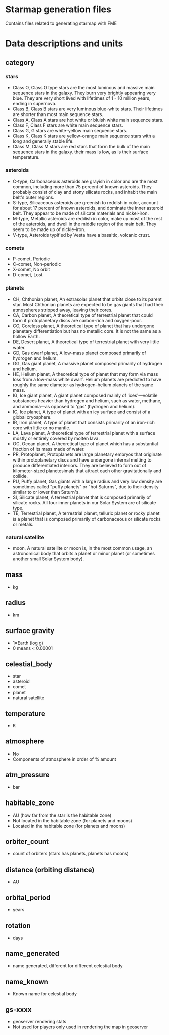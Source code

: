 ﻿# Starmap generation files
Contains files related to generating starmap with FME

# Data descriptions and units

## category

### stars
* Class O, Class O type stars are the most luminous and massive main sequence stars in the galaxy. They burn very brightly appearing very blue. They are very short lived with lifetimes of 1 - 10 million years, ending in supernova. 
* Class B, Class B stars are very luminous blue-white stars. Their lifetimes are shorter than most main sequence stars. 
* Class A, Class A stars are hot white or bluish white main sequence stars.  
* Class F, Class F stars are white main sequence stars.  
* Class G, G stars are white-yellow main sequence stars.
* Class K, Class K stars are yellow-orange main sequence stars with a long and generally stable life.
* Class M, Class M stars are red stars that form the bulk of the main sequence stars in the galaxy. their mass is low, as is their surface temperature.

### asteroids	
* C-type, Carbonaceous asteroids are grayish in color and are the most common, including more than 75 percent of known asteroids. They probably consist of clay and stony silicate rocks, and inhabit the main belt's outer regions.
* S-type, Silicaceous asteroids are greenish to reddish in color, account for about 17 percent of known asteroids, and dominate the inner asteroid belt. They appear to be made of silicate materials and nickel-iron.
* M-type, Metallic asteroids are reddish in color, make up most of the rest of the asteroids, and dwell in the middle region of the main belt. They seem to be made up of nickle-iron.
* V-type, Asteroids typified by Vesta have a basaltic, volcanic crust.

### comets	
* P-comet, Periodic
* C-comet, Non-periodic
* X-comet, No orbit
* D-comet, Lost

### planets	
* CH, Chthonian planet, An extrasolar planet that orbits close to its parent star. Most Chthonian planets are expected to be gas giants that had their atmospheres stripped away, leaving their cores.
* CA, Carbon planet, A theoretical type of terrestrial planet that could form if protoplanetary discs are carbon-rich and oxygen-poor.
* CO, Coreless planet, A theoretical type of planet that has undergone planetary differentiation but has no metallic core. It is not the same as a hollow Earth.
* DE, Desert planet, A theoretical type of terrestrial planet with very little water.
* GD, Gas dwarf planet, A low-mass planet composed primarily of hydrogen and helium.
* GG, Gas giant planet, A massive planet composed primarily of hydrogen and helium.
* HE, Helium planet, A theoretical type of planet that may form via mass loss from a low-mass white dwarf. Helium planets are predicted to have roughly the same diameter as hydrogen–helium planets of the same mass.
* IG, Ice giant planet, A giant planet composed mainly of 'ices'—volatile substances heavier than hydrogen and helium, such as water, methane, and ammonia—as opposed to 'gas' (hydrogen and helium).
* IC, Ice planet, A type of planet with an icy surface and consist of a global cryosphere.
* IR, Iron planet, A type of planet that consists primarily of an iron-rich core with little or no mantle.
* LA, Lava planet, A theoretical type of terrestrial planet with a surface mostly or entirely covered by molten lava.
* OC, Ocean planet, A theoretical type of planet which has a substantial fraction of its mass made of water.
* PR, Protoplanet, Protoplanets are large planetary embryos that originate within protoplanetary discs and have undergone internal melting to produce differentiated interiors. They are believed to form out of kilometer-sized planetesimals that attract each other gravitationally and collide.
* PU, Puffy planet, Gas giants with a large radius and very low density are sometimes called "puffy planets" or "hot Saturns", due to their density similar to or lower than Saturn's.
* SI, Silicate planet, A terrestrial planet that is composed primarily of silicate rocks. All four inner planets in our Solar System are of silicate type.
* TE, Terrestrial planet, A terrestrial planet, telluric planet or rocky planet is a planet that is composed primarily of carbonaceous or silicate rocks or metals. 

### natural satellite
* moon, A natural satellite or moon is, in the most common usage, an astronomical body that orbits a planet or minor planet (or sometimes another small Solar System body). 

## mass
* kg

## radius
* km

## surface gravity
* 1=Earth (log g)
* 0 means < 0.00001

## celestial_body
* star
* asteroid
* comet
* planet
* natural satellite

## temperature
* K

## atmosphere	
* No
* Components of atmosphere in order of % amount

## atm_pressure
* bar

## habitable_zone
* AU (how far from the star is the habitable zone)
* Not located in the habitable zone (for planets and moons)
* Located in the habitable zone (for planets and moons)

## orbiter_count
* count of orbiters (stars has planets, planets has moons)

## distance (orbiting distance)
* AU

## orbital_period
* years

## rotation
* days

## name_generated
* name generated, different for different celestial body

## name_known	
* Known name for celestial body

## gs-xxxx
* geoserver rendering stats
* Not used for players only used in rendering the map in geoserver
